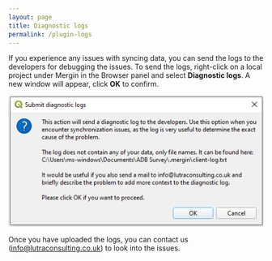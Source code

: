 ```yaml
---
layout: page
title: Diagnostic logs
permalink: /plugin-logs
---
```

If you experience any issues with syncing data, you can send the logs to the developers for debugging the issues. To send the logs, right-click on a local project under Mergin in the Browser panel and select **Diagnostic logs**. A new window will appear, click **OK** to confirm.

<p align="center"><img src="../images/qgis-plugin/plugin-logs.png"></p>

Once you have uploaded the logs, you can contact us (info@lutraconsulting.co.uk) to look into the issues.
